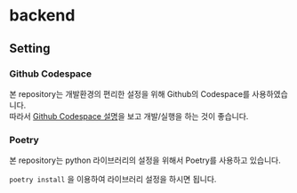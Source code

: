 # backend

## Setting

### Github Codespace

본 repository는 개발환경의 편리한 설정을 위해 Github의 Codespace를 사용하였습니다.  
따라서 [Github Codespace 설명](https://docs.github.com/ko/codespaces)을 보고 개발/실행을 하는 것이 좋습니다.  

### Poetry

본 repository는 python 라이브러리의 설정을 위해서 Poetry를 사용하고 있습니다.

`poetry install` 을 이용하여 라이브러리 설정을 하시면 됩니다.
